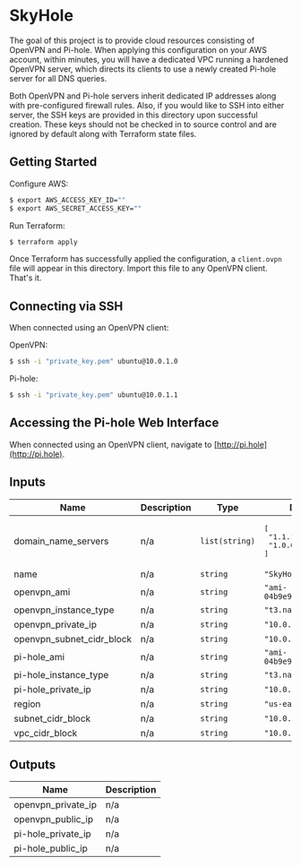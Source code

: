 # SkyHole

The goal of this project is to provide cloud resources consisting of OpenVPN and Pi-hole. When applying this configuration on your AWS account, within minutes, you will have a dedicated VPC running a hardened OpenVPN server, which directs its clients to use a newly created Pi-hole server for all DNS queries.

Both OpenVPN and Pi-hole servers inherit dedicated IP addresses along with pre-configured firewall rules. Also, if you would like to SSH into either server, the SSH keys are provided in this directory upon successful creation. These keys should not be checked in to source control and are ignored by default along with Terraform state files.

## Getting Started

Configure AWS:

```bash
$ export AWS_ACCESS_KEY_ID=""
$ export AWS_SECRET_ACCESS_KEY=""
```

Run Terraform:

```bash
$ terraform apply
```

Once Terraform has successfully applied the configuration, a `client.ovpn` file will appear in this directory. Import this file to any OpenVPN client. That's it.

## Connecting via SSH

When connected using an OpenVPN client:

OpenVPN:

```bash
$ ssh -i "private_key.pem" ubuntu@10.0.1.0
```

Pi-hole:

```bash
$ ssh -i "private_key.pem" ubuntu@10.0.1.1
```

## Accessing the Pi-hole Web Interface

When connected using an OpenVPN client, navigate to [http://pi.hole](http://pi.hole).

## Inputs

| Name | Description | Type | Default | Required |
|------|-------------|------|---------|:-----:|
| domain\_name\_servers | n/a | `list(string)` | <pre>[<br>  "1.1.1.1",<br>  "1.0.0.1"<br>]</pre> | no |
| name | n/a | `string` | `"SkyHole"` | no |
| openvpn\_ami | n/a | `string` | `"ami-04b9e92b5572fa0d1"` | no |
| openvpn\_instance\_type | n/a | `string` | `"t3.nano"` | no |
| openvpn\_private\_ip | n/a | `string` | `"10.0.1.0"` | no |
| openvpn\_subnet\_cidr\_block | n/a | `string` | `"10.0.2.0/24"` | no |
| pi-hole\_ami | n/a | `string` | `"ami-04b9e92b5572fa0d1"` | no |
| pi-hole\_instance\_type | n/a | `string` | `"t3.nano"` | no |
| pi-hole\_private\_ip | n/a | `string` | `"10.0.1.1"` | no |
| region | n/a | `string` | `"us-east-1"` | no |
| subnet\_cidr\_block | n/a | `string` | `"10.0.0.0/20"` | no |
| vpc\_cidr\_block | n/a | `string` | `"10.0.0.0/16"` | no |

## Outputs

| Name | Description |
|------|-------------|
| openvpn\_private\_ip | n/a |
| openvpn\_public\_ip | n/a |
| pi-hole\_private\_ip | n/a |
| pi-hole\_public\_ip | n/a |
